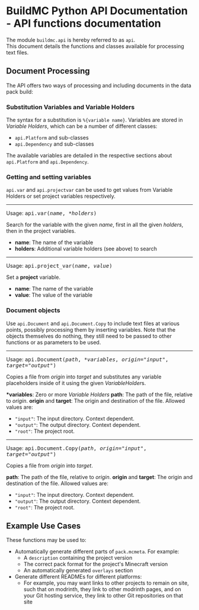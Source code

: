# BuildMC Python API Documentation - API functions documentation
The module `buildmc.api` is hereby referred to as `api`.  
This document details the functions and classes available
for processing text files.

## Document Processing
The API offers two ways of processing and including documents
in the data pack build:

### Substitution Variables and Variable Holders
The syntax for a substitution is `%{variable name}`. Variables are
stored in *Variable Holders*, which can be a number of different
classes:
- `api.Platform` and sub-classes
- `api.Dependency` and sub-classes

The available variables are detailed in the respective
sections about `api.Platform` and `api.Dependency`.

### Getting and setting variables
`api.var` and `api.projectvar` can be used to get values from
Variable Holders or set project variables respectively.

---

Usage: <tt>api.var(*name*, *\*holders*)</tt>

Search for the variable with the given *name*, first
in all the given *holders*, then in the project
variables.

- **name**: The name of the variable
- **holders**: Additional variable holders (see above) to search

---

Usage: <tt>api.project_var(*name*, *value*)</tt>

Set a **project** variable.

- **name**: The name of the variable
- **value**: The value of the variable

### Document objects
Use `api.Document` and `api.Document.Copy` to include text files
at various points, possibly processing them by inserting variables.
Note that the objects themselves do nothing, they still need to be
passed to other functions or as parameters to be used.

---

Usage: <tt>api.Document(*path*, *\*variables*, *origin="input"*, *target="output"*)</tt>

Copies a file from *origin* into *target* and substitutes any variable
placeholders inside of it using the given *VariableHolder*s.

**\*variables**: Zero or more *Variable Holders*
**path**: The path of the file, relative to *origin*.
**origin** and **target**: The origin and destination of the file. Allowed
values are:
- `"input"`: The input directory. Context dependent.
- `"output"`: The output directory. Context dependent.
- `"root"`: The project root.

---

Usage: <tt>api.Document.Copy(*path*, *origin="input"*, *target="output"*)</tt>

Copies a file from *origin* into *target*.

**path**: The path of the file, relative to *origin*.
**origin** and **target**: The origin and destination of the file. Allowed
values are:
- `"input"`: The input directory. Context dependent.
- `"output"`: The output directory. Context dependent.
- `"root"`: The project root.


## Example Use Cases
These functions may be used to:
- Automatically generate different parts of `pack.mcmeta`. For example:
  - A `description` containing the project version
  - The correct pack format for the project's Minecraft version
  - An automatically generated `overlays` section
- Generate different READMEs for different platforms:
  - For example, you may want links to other projects to remain
    on site, such that on modrinth, they link to other modrinth pages,
    and on your Git hosting service, they link to other Git repositories
    on that site